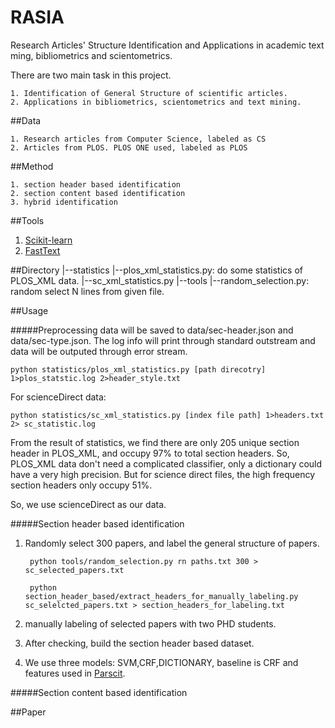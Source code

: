 RASIA
===============

Research Articles' Structure Identification and Applications in academic text ming, bibliometrics and scientometrics. 

There are two main task in this project.

    1. Identification of General Structure of scientific articles.
    2. Applications in bibliometrics, scientometrics and text mining.

##Data

    1. Research articles from Computer Science, labeled as CS
    2. Articles from PLOS. PLOS ONE used, labeled as PLOS


##Method

    1. section header based identification 
    2. section content based identification 
    3. hybrid identification 

##Tools

1. [Scikit-learn](http://scikit-learn.org/stable/)  
2. [FastText](https://github.com/facebookresearch/fastText)  

##Directory
    |--statistics
        |--plos_xml_statistics.py: do some statistics of PLOS_XML data.
        |--sc_xml_statistics.py
    |--tools
        |--random_selection.py: random select N lines from given file.

##Usage

#####Preprocessing
data will be saved to data/sec-header.json and data/sec-type.json. The log info will print through standard outstream and data will be outputed through error stream. 

    python statistics/plos_xml_statistics.py [path direcotry] 1>plos_statstic.log 2>header_style.txt 

For scienceDirect data:

    python statistics/sc_xml_statistics.py [index file path] 1>headers.txt 2> sc_statistic.log 

From the result of statistics, we find there are only 205 unique section header in PLOS_XML, and occupy 97% to total section headers. So, PLOS_XML data don't need a complicated classifier, only a dictionary could have a very high precision. But for science direct files, the high frequency section headers only occupy 51%. 

So, we use scienceDirect as our data.

#####Section header based identification

1. Randomly select 300 papers, and label the general structure of papers.
    
        python tools/random_selection.py rn paths.txt 300 > sc_selected_papers.txt

        python section_header_based/extract_headers_for_manually_labeling.py sc_selelcted_papers.txt > section_headers_for_labeling.txt

2. manually labeling of selected papers with two PHD students.

3. After checking, build the section header based dataset.

4. We use three models: SVM,CRF,DICTIONARY, baseline is CRF and features used in [Parscit](https://github.com/knmnyn/ParsCit). 

#####Section content based identification






##Paper










